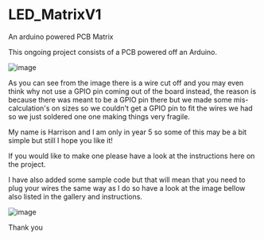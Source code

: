 # LED_MatrixV1
An arduino powered PCB Matrix

This ongoing project consists of a PCB powered off an Arduino.

![image](https://github.com/user-attachments/assets/481a5d1e-d435-4eb5-853c-c3e12398ff4e)

As you can see from the image there is a wire cut off and you may even think why not use a GPIO pin coming out of the board instead, the reason is because there was meant to be a GPIO pin there but we made some mis-calculation's on sizes so we couldn't get a GPIO pin to fit the wires we had so we just soldered one one making things very fragile. 

My name is Harrison and I am only in year 5 so some of this may be a bit simple but still I hope you like it! 

If you would like to make one please have a look at the instructions here on the project.

I have also added some sample code but that will mean that you need to plug your wires the same way as I do so have a look at the image bellow also listed in the gallery and instructions.

![image](https://github.com/user-attachments/assets/059dea60-74b6-438b-8f47-464fe1c92977)

Thank you
